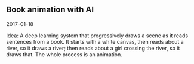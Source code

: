 ## Book animation with AI

2017-01-18

Idea: A deep learning system that progressively draws a scene as it reads sentences from a book. It starts with a white canvas, then reads about a river, so it draws a river; then reads about a girl crossing the river, so it draws that. The whole process is an animation.